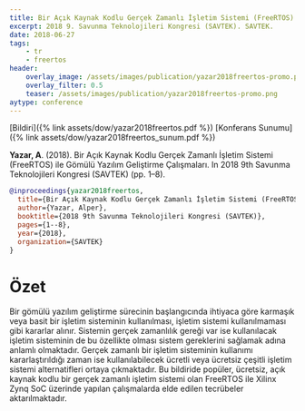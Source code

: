 ```yaml
---
title: Bir Açık Kaynak Kodlu Gerçek Zamanlı İşletim Sistemi (FreeRTOS) ile Gömülü Yazılım Geliştirme Çalışmaları
excerpt: 2018 9. Savunma Teknolojileri Kongresi (SAVTEK). SAVTEK.
date: 2018-06-27
tags:
    - tr
    - freertos
header:
    overlay_image: /assets/images/publication/yazar2018freertos-promo.png
    overlay_filter: 0.5
    teaser: /assets/images/publication/yazar2018freertos-promo.png
aytype: conference
---
```


[Bildiri]({% link assets/dow/yazar2018freertos.pdf %})
[Konferans Sunumu]({% link assets/dow/yazar2018freertos_sunum.pdf %})

**Yazar, A**. (2018). Bir Açık Kaynak Kodlu Gerçek Zamanlı İşletim Sistemi
(FreeRTOS) ile Gömülü Yazılım Geliştirme Çalışmaları. In 2018 9th Savunma
Teknolojileri Kongresi (SAVTEK) (pp. 1–8).

```bibtex
@inproceedings{yazar2018freertos,
  title={Bir Açık Kaynak Kodlu Gerçek Zamanlı İşletim Sistemi (FreeRTOS) ile Gömülü Yazılım Geliştirme Çalışmaları},
  author={Yazar, Alper},
  booktitle={2018 9th Savunma Teknolojileri Kongresi (SAVTEK)},
  pages={1--8},
  year={2018},
  organization={SAVTEK}
}
```

# Özet

Bir gömülü yazılım geliştirme sürecinin başlangıcında ihtiyaca göre karmaşık
veya basit bir işletim sisteminin kullanılması, işletim sistemi kullanılmaması
gibi kararlar alınır. Sistemin gerçek zamanlılık gereği var ise kullanılacak
işletim sisteminin de bu özellikte olması sistem gereklerini sağlamak adına
anlamlı olmaktadır. Gerçek zamanlı bir işletim sisteminin kullanımı
kararlaştırıldığı zaman ise kullanılabilecek ücretli veya ücretsiz çeşitli
işletim sistemi alternatifleri ortaya çıkmaktadır. Bu bildiride popüler,
ücretsiz, açık kaynak kodlu bir gerçek zamanlı işletim sistemi olan FreeRTOS ile
Xilinx Zynq SoC üzerinde yapılan çalışmalarda elde edilen tecrübeler
aktarılmaktadır.

